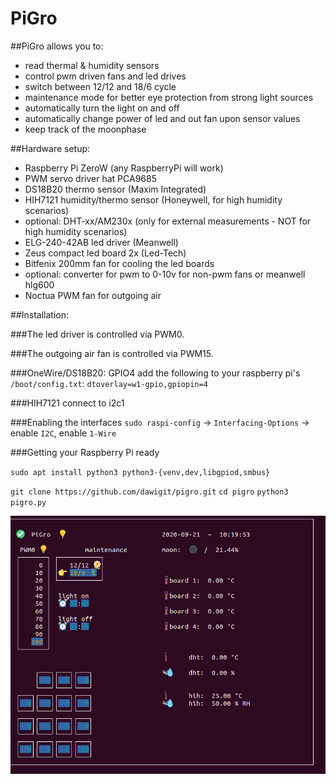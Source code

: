 # PiGro

##PiGro allows you to:

- read thermal & humidity sensors
- control pwm driven fans and led drives
- switch between 12/12 and 18/6 cycle
- maintenance mode for better eye protection from strong light sources
- automatically turn the light on and off
- automatically change power of led and out fan upon sensor values
- keep track of the moonphase

##Hardware setup:

- Raspberry Pi ZeroW (any RaspberryPi will work)
- PWM servo driver hat PCA9685
- DS18B20 thermo sensor (Maxim Integrated)
- HIH7121 humidity/thermo sensor (Honeywell, for high humidity scenarios)
- optional: DHT-xx/AM230x (only for external measurements - NOT for high humidity scenarios)
- ELG-240-42AB led driver (Meanwell)
- Zeus compact led board 2x (Led-Tech)
- Bitfenix 200mm fan for cooling the led boards
- optional: converter for pwm to 0-10v for non-pwm fans or meanwell hlg600
- Noctua PWM fan for outgoing air


##Installation:

###The led driver is controlled via PWM0.

###The outgoing air fan is controlled via PWM15.

###OneWire/DS18B20: GPIO4
add the following to your raspberry pi's `/boot/config.txt`:
`dtoverlay=w1-gpio,gpiopin=4`

###HIH7121
connect to i2c1

###Enabling the interfaces
`sudo raspi-config`
-> `Interfacing-Options` -> enable `I2C`, enable `1-Wire`

###Getting your Raspberry Pi ready

`sudo apt install python3 python3-{venv,dev,libgpiod,smbus}`

`git clone https://github.com/dawigit/pigro.git`
`cd pigro`
`python3 pigro.py`

![Screenshot](img_pigro.png)
